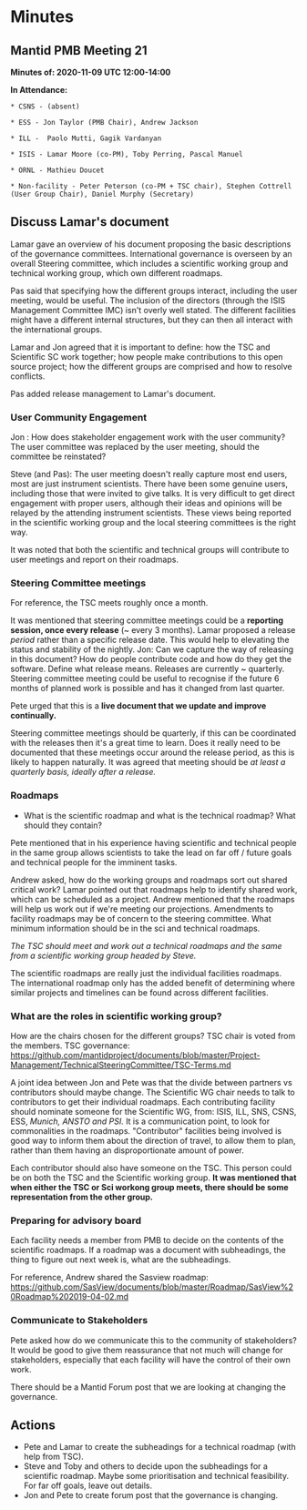 #  Minutes

##  Mantid PMB Meeting 21

**Minutes of: 2020-11-09 UTC 12:00-14:00**

**In Attendance:**
```
* CSNS - (absent)

* ESS - Jon Taylor (PMB Chair), Andrew Jackson

* ILL -  Paolo Mutti, Gagik Vardanyan

* ISIS - Lamar Moore (co-PM), Toby Perring, Pascal Manuel

* ORNL - Mathieu Doucet

* Non-facility - Peter Peterson (co-PM + TSC chair), Stephen Cottrell (User Group Chair), Daniel Murphy (Secretary)
```
##  Discuss Lamar's document

Lamar gave an overview of his document proposing the basic descriptions of the governance committees. International governance is overseen by an overall Steering committee, which includes a scientific working group and technical working group, which own different roadmaps.

Pas said that specifying how the different groups interact, including the user meeting, would be useful. The inclusion of the directors (through the ISIS Management Committee IMC) isn't overly well stated. The different facilities might have a different internal structures, but they can then all interact with the international groups.

Lamar and Jon agreed that it is important to define: how the TSC and Scientific SC work together; how people make contributions to this open source project; how the different groups are comprised and how to resolve conflicts.

Pas added release management to Lamar's document.

### User Community Engagement

Jon : How does stakeholder engagement work with the user community? The user committee was replaced by the user meeting, should the committee be reinstated?

Steve (and Pas): The user meeting doesn't really capture most end users, most are just instrument scientists. There have been some genuine users, including those that were invited to give talks. It is very difficult to get direct engagement with proper users, although their ideas and opinions will be relayed by the attending instrument scientists. These views being reported in the scientific working group and the local steering committees is the right way. 

It was noted that both the scientific and technical groups will contribute to user meetings and report on their roadmaps.

### Steering Committee meetings

For reference, the TSC meets roughly once a month.

It was mentioned that steering committee meetings could be a **reporting session, once every release** (~ every 3 months).
Lamar proposed a release *period* rather than a specific release date. This would help to elevating the status and stability of the nightly. 
Jon: Can we capture the way of releasing in this document? How do people contribute code and how do they get the software. Define what release means.
Releases are currently ~ quarterly. Steering committee meeting could be useful to recognise if the future 6 months of planned work is possible and has it changed from last quarter.

Pete urged that this is a **live document that we update and improve continually.**

Steering committee meetings should be quarterly, if this can be coordinated with the releases then it's a great time to learn. Does it really need to be documented that these meetings occur around the release period, as this is likely to happen naturally. It was agreed that meeting should be *at least a quarterly basis, ideally after a release.*

### Roadmaps

- What is the scientific roadmap and what is the technical roadmap? What should they contain?

Pete mentioned that in his experience having scientific and technical people in the same group allows scientists to take the lead on far off / future goals and technical people for the imminent tasks.

Andrew asked, how do the working groups and roadmaps sort out shared critical work?
Lamar pointed out that roadmaps help to identify shared work, which can be scheduled as a project.
Andrew mentioned that the roadmaps will help us work out if we're meeting our projections. Amendments to facility roadmaps may be of concern to the steering committee.
What minimum information should be in the sci and technical roadmaps.

*The TSC should meet and work out a technical roadmaps and the same from a scientific working group headed by Steve.*

The scientific roadmaps are really just the individual facilities roadmaps. The international roadmap only has the added 
benefit of determining where similar projects and timelines can be found across different facilities. 

### What are the roles in scientific working group?

How are the chairs chosen for the different groups? TSC chair is voted from the members.
TSC governance: https://github.com/mantidproject/documents/blob/master/Project-Management/TechnicalSteeringCommittee/TSC-Terms.md 

A joint idea between Jon and Pete was that the divide between partners vs contributors should maybe change.
The Scientific WG chair needs to talk to contributors to get their individual roadmaps.
Each contributing facility should nominate someone for the Scientific WG, from: ISIS, ILL, SNS, CSNS, ESS, *Munich, ANSTO and PSI.* 
It is a communication point, to look for commonalities in the roadmaps. 
"Contributor" facilities being involved is good way to inform them about the direction of travel, to allow them to plan, rather than them having an disproportionate amount of power. 

Each contributor should also have someone on the TSC. This person could be on both the TSC and the Scientific working group. 
**It was mentioned that when either the TSC or Sci workong group meets, there should be some representation from the other group.**

### Preparing for advisory board

Each facility needs a member from PMB to decide on the contents of the scientific roadmaps.
If a roadmap was a document with subheadings, the thing to figure out next week is, what are the subheadings.

For reference, Andrew shared the Sasview roadmap: https://github.com/SasView/documents/blob/master/Roadmap/SasView%20Roadmap%202019-04-02.md

### Communicate to Stakeholders

Pete asked how do we communicate this to the community of stakeholders? It would be good to give them reassurance that not much will change for stakeholders, especially that each facility will have the control of their own work.

There should be a Mantid Forum post that we are looking at changing the governance.

##  Actions

- Pete and Lamar to create the subheadings for a technical roadmap (with help from TSC).
- Steve and Toby and others to decide upon the subheadings for a scientific roadmap. Maybe some prioritisation and technical feasibility. For far off goals, leave out details.
- Jon and Pete to create forum post that the governance is changing. 
